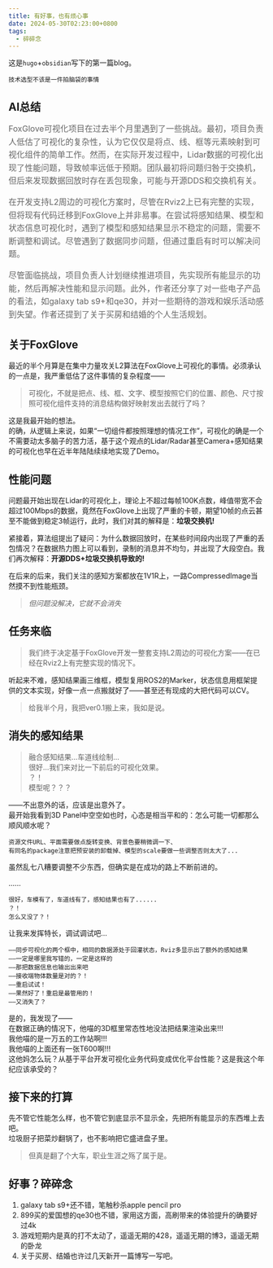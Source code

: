 ```yaml
---
title: 有好事，也有烦心事
date: 2024-05-30T02:23:00+0800
tags:
  - 碎碎念
---
```

这是`hugo`+`obsidian`写下的第一篇blog。

	技术选型不该是一件拍脑袋的事情

<!--more-->
<style> .summary-container { width: 60%; margin: 30px auto; padding: 20px; background-color: #f9f9f9; border-radius: 8px; box-shadow: 0 4px 8px rgba(0, 0, 0, 0.1); font-family: 'Arial', sans-serif; } .summary-title { font-size: 24px; color: #333; margin-bottom: 10px; } .summary-content { font-size: 16px; line-height: 1.6; color: #666; } .summary-highlight { color: #0056b3; font-weight: bold; } </style>
## AI总结
<div class="summary-content">
<p>FoxGlove可视化项目在过去半个月里遇到了一些挑战。最初，项目负责人低估了可视化的复杂性，认为它仅仅是将点、线、框等元素映射到可视化组件的简单工作。然而，在实际开发过程中，Lidar数据的可视化出现了性能问题，导致帧率远低于预期。团队最初将问题归咎于交换机，但后来发现数据回放时存在丢包现象，可能与开源DDS和交换机有关。</p>
<p>在开发支持L2周边的可视化方案时，尽管在Rviz2上已有完整的实现，但将现有代码迁移到FoxGlove上并非易事。在尝试将感知结果、模型和状态信息可视化时，遇到了模型和感知结果显示不稳定的问题，需要不断调整和调试。尽管遇到了数据同步问题，但通过重启有时可以解决问题。</p>
<p>尽管面临挑战，项目负责人计划继续推进项目，先实现所有能显示的功能，然后再解决性能和显示问题。此外，作者还分享了对一些电子产品的看法，如galaxy tab s9+和qe30，并对一些期待的游戏和娱乐活动感到失望。作者还提到了关于买房和结婚的个人生活规划。</p>
</div>

## 关于FoxGlove

最近的半个月算是在集中力量攻关L2算法在FoxGlove上可视化的事情。必须承认的一点是，我严重低估了这件事情的复杂程度——

> 可视化，不就是把点、线、框、文字、模型按照它们的位置、颜色、尺寸按照可视化组件支持的消息结构做好映射发出去就行了吗？

这是我最开始的想法。  
的确，从逻辑上来说，如果“一切组件都按照理想的情况工作”，可视化的确是一个不需要动太多脑子的苦力活，基于这个观点的Lidar/Radar甚至Camera+感知结果的可视化也早在近半年陆陆续续地实现了Demo。  

## 性能问题
问题最开始出现在Lidar的可视化上，理论上不超过每帧100K点数，峰值带宽不会超过100Mbps的数据，竟然在FoxGlove上出现了严重的卡顿，期望10帧的点云甚至不能做到稳定3帧运行，此时，我们对其的解释是：**垃圾交换机!**

紧接着，算法组提出了疑问：为什么数据回放时，在某些时间段内出现了严重的丢包情况？在数据热力图上可以看到，录制的消息并不均匀，并出现了大段空白。我们再次解释：**开源DDS+垃圾交换机导致的!**

在后来的后来，我们关注的感知方案都放在1V1R上，一路CompressedImage当然摸不到性能瓶颈。

> *但问题没解决，它就不会消失*
## 任务来临
> 我们终于决定基于FoxGlove开发一整套支持L2周边的可视化方案——在已经在Rviz2上有完整实现的情况下。

听起来不难，感知结果画三维框，模型复用ROS2的Marker，状态信息用框架提供的文本实现，好像一点一点搬就好了——甚至还有现成的大把代码可以CV。

> 给我半个月，我把ver0.1搬上来，我如是说。

## 消失的感知结果
> 融合感知结果...车道线绘制...    
> 很好...我们来对比一下前后的可视化效果。  
> ？！  
> 模型呢？？？  

——不出意外的话，应该是出意外了。  
最开始我看到3D Panel中空空如也时，心态是相当平和的：怎么可能一切都那么顺风顺水呢？

```
资源文件URL、平面需要做点旋转变换、背景色要稍微调一下、
有同名的package注意把预安装的卸载掉、模型的scale要做一些调整否则太大了...
```

虽然乱七八糟要调整不少东西，但确实是在成功的路上不断前进的。

......
```
很好，车模有了，车道线有了，感知结果也有了......  
？！  
怎么又没了？！
```
让我来发挥特长，调试调试吧...

	——同步可视化的两个框中，相同的数据源处于回灌状态，Rviz多显示出了额外的感知结果  
	——一定是哪里我写错的，一定是这样的  
	——那把数据信息也输出出来吧  
	——接收端物体数量是对的？！  
	——重启试试！  
	——果然好了！重启是最管用的！  
	——又消失了？  

是的，我发现了——  
在数据正确的情况下，他喵的3D框里常态性地没法把结果渲染出来!!!  
我他喵的是一万五的工作站啊!!!  
我他喵的上面还有一张T600啊!!!  
这他妈怎么玩？从基于平台开发可视化业务代码变成优化平台性能？这是我这个年纪应该承受的？  

## 接下来的打算
先不管它性能怎么样，也不管它到底显示不显示全，先把所有能显示的东西堆上去吧。  
垃圾厨子把菜炒翻锅了，也不影响把它盛进盘子里。  

> 但真是翻了个大车，职业生涯之殇了属于是。

## 好事？碎碎念
1. galaxy tab s9+还不错，笔触秒杀apple pencil pro
2. 899买的爱国想的qe30也不错，家用这方面，高刷带来的体验提升的确要好过4k
3. 游戏短期内是真的打不太动了，遥遥无期的428，遥遥无期的博3，遥遥无期的卧龙
4. 关于买房、结婚也许过几天新开一篇博写一写吧。